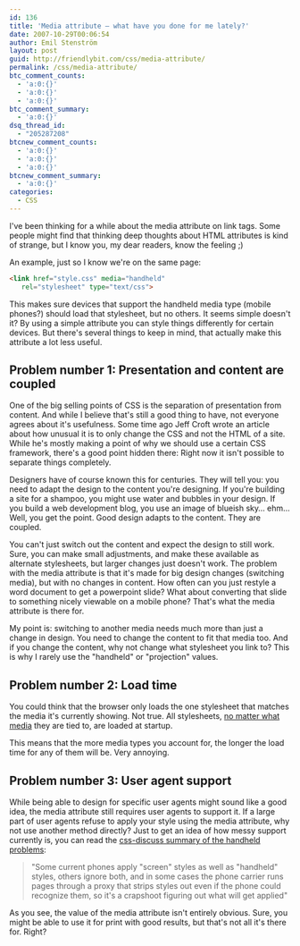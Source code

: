```yaml
---
id: 136
title: 'Media attribute – what have you done for me lately?'
date: 2007-10-29T00:06:54
author: Emil Stenström
layout: post
guid: http://friendlybit.com/css/media-attribute/
permalink: /css/media-attribute/
btc_comment_counts:
  - 'a:0:{}'
  - 'a:0:{}'
  - 'a:0:{}'
btc_comment_summary:
  - 'a:0:{}'
dsq_thread_id:
  - "205287208"
btcnew_comment_counts:
  - 'a:0:{}'
  - 'a:0:{}'
  - 'a:0:{}'
btcnew_comment_summary:
  - 'a:0:{}'
categories:
  - CSS
---
```

I've been thinking for a while about the media attribute on link tags. Some people might find that thinking deep thoughts about HTML attributes is kind of strange, but I know you, my dear readers, know the feeling ;)

An example, just so I know we're on the same page:


```html
<link href="style.css" media="handheld"
   rel="stylesheet" type="text/css">
```

This makes sure devices that support the handheld media type (mobile phones?) should load that stylesheet, but no others. It seems simple doesn't it? By using a simple attribute you can style things differently for certain devices. But there's several things to keep in mind, that actually make this attribute a lot less useful.

## Problem number 1: Presentation and content are coupled

One of the big selling points of CSS is the separation of presentation from content. And while I believe that's still a good thing to have, not everyone agrees about it's usefulness. Some time ago Jeff Croft wrote an article about how unusual it is to only change the CSS and not the HTML of a site. While he's mostly making a point of why we should use a certain CSS framework, there's a good point hidden there: Right now it isn't possible to separate things completely.

Designers have of course known this for centuries. They will tell you: you need to adapt the design to the content you're designing. If you're building a site for a shampoo, you might use water and bubbles in your design. If you build a web development blog, you use an image of blueish sky… ehm… Well, you get the point. Good design adapts to the content. They are coupled.

You can't just switch out the content and expect the design to still work. Sure, you can make small adjustments, and make these available as alternate stylesheets, but larger changes just doesn't work. The problem with the media attribute is that it's made for big design changes (switching media), but with no changes in content. How often can you just restyle a word document to get a powerpoint slide? What about converting that slide to something nicely viewable on a mobile phone? That's what the media attribute is there for.

My point is: switching to another media needs much more than just a change in design. You need to change the content to fit that media too. And if you change the content, why not change what stylesheet you link to? This is why I rarely use the "handheld" or "projection" values.

## Problem number 2: Load time

You could think that the browser only loads the one stylesheet that matches the media it's currently showing. Not true. All stylesheets, [no matter what media](http://www.phpied.com/delay-loading-your-print-css/) they are tied to, are loaded at startup.

This means that the more media types you account for, the longer the load time for any of them will be. Very annoying.

## Problem number 3: User agent support

While being able to design for specific user agents might sound like a good idea, the media attribute still requires user agents to support it. If a large part of user agents refuse to apply your style using the media attribute, why not use another method directly? Just to get an idea of how messy support currently is, you can read the [css-discuss summary of the handheld problems](http://css-discuss.incutio.com/?page=HandheldStylesheets):

> "Some current phones apply "screen" styles as well as "handheld" styles, others ignore both, and in some cases the phone carrier runs pages through a proxy that strips styles out even if the phone could recognize them, so it's a crapshoot figuring out what will get applied"

As you see, the value of the media attribute isn't entirely obvious. Sure, you might be able to use it for print with good results, but that's not all it's there for. Right?
